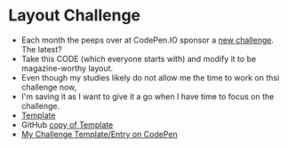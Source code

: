 # Layout Challenge 
* Each month the peeps over at CodePen.IO sponsor a [new challenge](https://codepen.io/challenges).  The latest?  
* Take this CODE (which everyone starts with) and modify it to be magazine-worthy layout. 
* Even though my studies likely do not allow me the time to work on thsi challenge now, 
* I'm saving it as I want to give it a go when I have time to focus on the challenge.  
* [Template](https://codepen.io/pen?template=NWpJBGb)
* GitHub [copy of Template](https://github.com/EO4wellness/T-I-L/blob/main/HTML/DevChallenges/Projects/Layout/starter-code.html)
* [My Challenge Template/Entry on CodePen](https://codepen.io/eo4wellness/pen/bGqyqoa)
